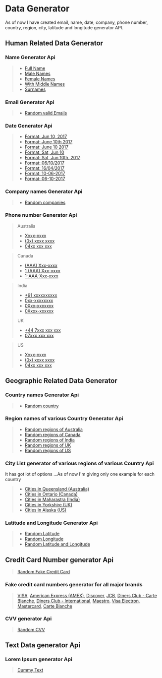 Data Generator
===================

As of now I have created email, name, date, company, phone number, country, region, city, latitude and longitude generator API.

## Human Related Data Generator

### Name Generator Api
>- [Full Name](https://node-data-generator.herokuapp.com/api/names/fullNames?n=20)
>- [Male Names](https://node-data-generator.herokuapp.com/api/names/maleNames?n=20)
>- [Female Names](https://node-data-generator.herokuapp.com/api/names/femaleNames?n=20)
>- [With Middle Names](https://node-data-generator.herokuapp.com/api/names/middleNames?n=20)
>- [Surnames](https://node-data-generator.herokuapp.com/api/names/surnames?n=20)

### Email Generator Api
>- [Random valid Emails](https://node-data-generator.herokuapp.com/api/emails?n=20)

### Date Generator Api
>- [Format: Jun 10, 2017](https://node-data-generator.herokuapp.com/api/dates?minYear=1997&maxYear=2018&format=m%20d,y&n=100)
>- [Format: June 10th 2017](https://node-data-generator.herokuapp.com/api/dates?minYear=1997&maxYear=2018&format=M%20ds,%20y&n=100)
>- [Format: June 10 2017](https://node-data-generator.herokuapp.com/api/dates?minYear=1997&maxYear=2018&format=M%20d%20y&n=100)
>- [Format: Sat, Jun 10](https://node-data-generator.herokuapp.com/api/dates?minYear=1997&maxYear=2018&format=D,%20m%20d&n=100)
>- [Format: Sat, Jun 10th, 2017](https://node-data-generator.herokuapp.com/api/dates?minYear=1997&maxYear=2018&format=D,%20m%20ds%20y&n=100)
>- [Format: 06/10/2017](https://node-data-generator.herokuapp.com/api/dates?minYear=1997&maxYear=2018&format=m/d/y&n=100)
>- [Format: 16/04/2017](https://node-data-generator.herokuapp.com/api/dates?minYear=1997&maxYear=2018&format=d/m/y&n=100)
>- [Format: 10-06-2017](https://node-data-generator.herokuapp.com/api/dates?minYear=1997&maxYear=2018&format=d-m-y&n=100)
>- [Format: 06-10-2017](https://node-data-generator.herokuapp.com/api/dates?minYear=1997&maxYear=2018&format=m/d/y&n=100)

### Company names Generator Api
>- [Random companies](https://node-data-generator.herokuapp.com/api/companies?n=200)


### Phone number Generator Api
> Australia
>  - [Xxxx-xxxx](https://node-data-generator.herokuapp.com/api/phone?country=australia&fomat=0&n=200)
>  - [(0x) xxxx xxxx](https://node-data-generator.herokuapp.com/api/phone?country=australia&fomat=1&n=200)
>  - [04xx xxx xxx](https://node-data-generator.herokuapp.com/api/phone?country=australia&fomat=2&n=200)
 
>  Canada
>  - [(AAA) Xxx-xxxx](https://node-data-generator.herokuapp.com/api/phone?country=canada&fomat=0&n=200)
>  - [1 (AAA) Xxx-xxxx](https://node-data-generator.herokuapp.com/api/phone?country=canada&fomat=1&n=200)
>  - [1-AAA-Xxx-xxxx](https://node-data-generator.herokuapp.com/api/phone?country=canada&fomat=2&n=200)

> India
>  - [+91 xxxxxxxxxx](https://node-data-generator.herokuapp.com/api/phone?country=india&fomat=0&n=200)
>  - [0xx-xxxxxxxx](https://node-data-generator.herokuapp.com/api/phone?country=india&fomat=1&n=200)
>  - [0Xxx-xxxxxxx](https://node-data-generator.herokuapp.com/api/phone?country=india&fomat=2&n=200)
>  - [0Xxxx-xxxxxx](https://node-data-generator.herokuapp.com/api/phone?country=india&fomat=3&n=200)
>  
> UK
>  - [+44 7xxx xxx xxx](https://node-data-generator.herokuapp.com/api/phone?country=uk&fomat=0&n=200)
>  - [07xxx xxx xxx](https://node-data-generator.herokuapp.com/api/phone?country=uk&fomat=1&n=200)

> US
>  - [Xxxx-xxxx](https://node-data-generator.herokuapp.com/api/phone?country=us&fomat=0&n=200)
>  - [(0x) xxxx xxxx](https://node-data-generator.herokuapp.com/api/phone?country=us&fomat=1&n=200)
>  - [04xx xxx xxx](https://node-data-generator.herokuapp.com/api/phone?country=us&fomat=2&n=200)

## Geographic Related Data Generator

### Country names Generator Api
>- [Random country](https://node-data-generator.herokuapp.com/api/countries?n=20)

### Region names of various Country Generator Api
>- [Random regions of Australia](http://node-data-generator.herokuapp.com/api/countries/australia?n=20)
>- [Random regions of Canada](http://node-data-generator.herokuapp.com/api/countries/canada?n=20)
>- [Random regions of India](http://node-data-generator.herokuapp.com/api/countries/india?n=20)
>- [Random regions of UK](http://node-data-generator.herokuapp.com/api/countries/uk?n=20)
>- [Random regions of US](http://node-data-generator.herokuapp.com/api/countries/us?n=20)

### City List generator of various regions of various Country Api
 It has got lot of options ...As of now I'm giving only one example for each country
> - [Cities in Queensland (Australia)](http://node-data-generator.herokuapp.com/api/countries/australia/QLD?n=20)
> - [Cities in Ontario (Canada)](http://node-data-generator.herokuapp.com/api/countries/canada/ON?n=20)
> - [Cities in Maharastra (India)](http://node-data-generator.herokuapp.com/api/countries/india/MH?n=20)
> - [Cities in Yorkshire (UK)](http://node-data-generator.herokuapp.com/api/countries/uk/YK?n=20)
> - [Cities in Alaska (US)](http://node-data-generator.herokuapp.com/api/countries/us/AK?n=20)

### Latitude and Longitude Generator Api
>- [Random Latitude](http://localhost:3010/api/latlng/lat?n=20)
>- [Random Longitude](http://localhost:3010/api/latlng/lng?n=20)
>- [Random Latitude and Longitude](http://localhost:3010/api/latlng?n=20)

## Credit Card Number generator Api

> [Random Fake Credit Card](https://node-data-generator.herokuapp.com/api/creditCard?n=20)

### Fake credit card numbers generator for all major brands
>[VISA](https://node-data-generator.herokuapp.com/api/creditCard/visa?n=20),
[American Express (AMEX)](https://node-data-generator.herokuapp.com/api/creditCard/amex?n=20),
[Discover](https://node-data-generator.herokuapp.com/api/creditCard/discover?n=20),
[JCB](https://node-data-generator.herokuapp.com/api/creditCard/jcb16?n=20),
[Diners Club - Carte Blanche](https://node-data-generator.herokuapp.com/api/creditCard/dinersClubEnRoute?n=20),
[Diners Club - International](https://node-data-generator.herokuapp.com/api/creditCard/dinersClubInt?n=20),
[Maestro](https://node-data-generator.herokuapp.com/api/creditCard/maestro?n=20),
[Visa Electron](https://node-data-generator.herokuapp.com/api/creditCard/visaElectron?n=20),
[Mastercard](https://node-data-generator.herokuapp.com/api/creditCard/mastercard?n=20),
[Carte Blanche](https://node-data-generator.herokuapp.com/api/creditCard/carteBlanche?n=20)

### CVV generator Api
>[Random CVV](https://node-data-generator.herokuapp.com/api/cvv?n=20)   

## Text Data generator Api

### Lorem Ipsum generator Api
>[Dummy Text](https://node-data-generator.herokuapp.com/api/loremIpsum?n=111)   
   